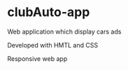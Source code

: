 # clubAuto-app

Web application which display cars ads 

Developed with HMTL and CSS

Responsive web app
